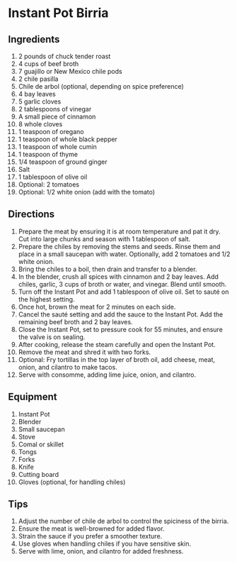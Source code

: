 # Instant Pot Birria

## Ingredients

1. 2 pounds of chuck tender roast
2. 4 cups of beef broth
3. 7 guajillo or New Mexico chile pods
4. 2 chile pasilla
5. Chile de arbol (optional, depending on spice preference)
6. 4 bay leaves
7. 5 garlic cloves
8. 2 tablespoons of vinegar
9. A small piece of cinnamon
10. 8 whole cloves
11. 1 teaspoon of oregano
12. 1 teaspoon of whole black pepper
13. 1 teaspoon of whole cumin
14. 1 teaspoon of thyme
15. 1/4 teaspoon of ground ginger
16. Salt
17. 1 tablespoon of olive oil
18. Optional: 2 tomatoes
19. Optional: 1/2 white onion (add with the tomato)

## Directions

1. Prepare the meat by ensuring it is at room temperature and pat it dry. Cut into large chunks and season with 1 tablespoon of salt.
2. Prepare the chiles by removing the stems and seeds. Rinse them and place in a small saucepan with water. Optionally, add 2 tomatoes and 1/2 white onion.
3. Bring the chiles to a boil, then drain and transfer to a blender.
4. In the blender, crush all spices with cinnamon and 2 bay leaves. Add chiles, garlic, 3 cups of broth or water, and vinegar. Blend until smooth.
5. Turn off the Instant Pot and add 1 tablespoon of olive oil. Set to sauté on the highest setting.
6. Once hot, brown the meat for 2 minutes on each side.
7. Cancel the sauté setting and add the sauce to the Instant Pot. Add the remaining beef broth and 2 bay leaves.
8. Close the Instant Pot, set to pressure cook for 55 minutes, and ensure the valve is on sealing.
9. After cooking, release the steam carefully and open the Instant Pot.
10. Remove the meat and shred it with two forks.
11. Optional: Fry tortillas in the top layer of broth oil, add cheese, meat, onion, and cilantro to make tacos.
12. Serve with consomme, adding lime juice, onion, and cilantro.

## Equipment

1. Instant Pot
2. Blender
3. Small saucepan
4. Stove
5. Comal or skillet
6. Tongs
7. Forks
8. Knife
9. Cutting board
10. Gloves (optional, for handling chiles)

## Tips

1. Adjust the number of chile de arbol to control the spiciness of the birria.
2. Ensure the meat is well-browned for added flavor.
3. Strain the sauce if you prefer a smoother texture.
4. Use gloves when handling chiles if you have sensitive skin.
5. Serve with lime, onion, and cilantro for added freshness.